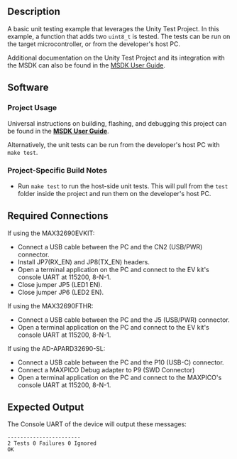 ## Description

A basic unit testing example that leverages the Unity Test Project.  In this example, a function that adds two `uint8_t` is tested.  The tests can be run on the target microcontroller, or from the developer's host PC.

Additional documentation on the Unity Test Project and its integration with the MSDK can also be found in the [MSDK User Guide](https://analogdevicesinc.github.io/msdk/USERGUIDE/).

## Software

### Project Usage

Universal instructions on building, flashing, and debugging this project can be found in the **[MSDK User Guide](https://analogdevicesinc.github.io/msdk/USERGUIDE/)**.

Alternatively, the unit tests can be run from the developer's host PC with `make test`.

### Project-Specific Build Notes

- Run `make test` to run the host-side unit tests.  This will pull from the `test` folder inside the project and run them on the developer's host PC.

## Required Connections

If using the MAX32690EVKIT:
-   Connect a USB cable between the PC and the CN2 (USB/PWR) connector.
-   Install JP7(RX_EN) and JP8(TX_EN) headers.
-   Open a terminal application on the PC and connect to the EV kit's console UART at 115200, 8-N-1.
-   Close jumper JP5 (LED1 EN).
-   Close jumper JP6 (LED2 EN).

If using the MAX32690FTHR:
-   Connect a USB cable between the PC and the J5 (USB/PWR) connector.
-   Open a terminal application on the PC and connect to the EV kit's console UART at 115200, 8-N-1.

If using the AD-APARD32690-SL:
-   Connect a USB cable between the PC and the P10 (USB-C) connector.
-   Connect a MAXPICO Debug adapter to P9 (SWD Connector)
-   Open a terminal application on the PC and connect to the MAXPICO's console UART at 115200, 8-N-1.

## Expected Output

The Console UART of the device will output these messages:

```
-----------------------
2 Tests 0 Failures 0 Ignored 
OK
```

